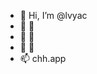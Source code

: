 - 👋 Hi, I’m @lvyac
- 👀 💃
- 🌱 🥷
- 💞️ 💃
- 📫 chh.app

<!---
lvyac/lvyac is a ✨ special ✨ repository because its `README.md` (this file) appears on your GitHub profile.
You can click the Preview link to take a look at your changes.
--->

